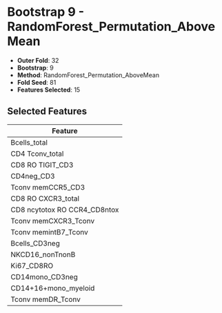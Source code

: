 # Bootstrap 9 - RandomForest_Permutation_AboveMean

- **Outer Fold**: 32
- **Bootstrap**: 9
- **Method**: RandomForest_Permutation_AboveMean
- **Fold Seed**: 81
- **Features Selected**: 15

## Selected Features

| Feature |
|---------|
| Bcells_total |
| CD4 Tconv_total |
| CD8 RO TIGIT_CD3 |
| CD4neg_CD3 |
| Tconv memCCR5_CD3 |
| CD8 RO CXCR3_total |
| CD8 ncytotox RO CCR4_CD8ntox |
| Tconv memCXCR3_Tconv |
| Tconv memintB7_Tconv |
| Bcells_CD3neg |
| NKCD16_nonTnonB |
| Ki67_CD8RO |
| CD14mono_CD3neg |
| CD14+16+mono_myeloid |
| Tconv memDR_Tconv |
